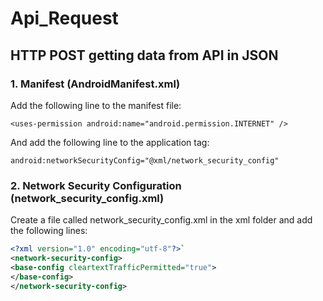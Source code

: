 # Api_Request
## HTTP POST getting data from API in JSON

### 1. Manifest (AndroidManifest.xml)
Add the following line to the manifest file:

`<uses-permission android:name="android.permission.INTERNET" />`

And add the following line to the application tag:

`android:networkSecurityConfig="@xml/network_security_config"`

### 2. Network Security Configuration (network_security_config.xml)
Create a file called network_security_config.xml in the xml folder and add the following lines:

```XML 
<?xml version="1.0" encoding="utf-8"?>`
<network-security-config>
<base-config cleartextTrafficPermitted="true">
</base-config>
</network-security-config>
```

